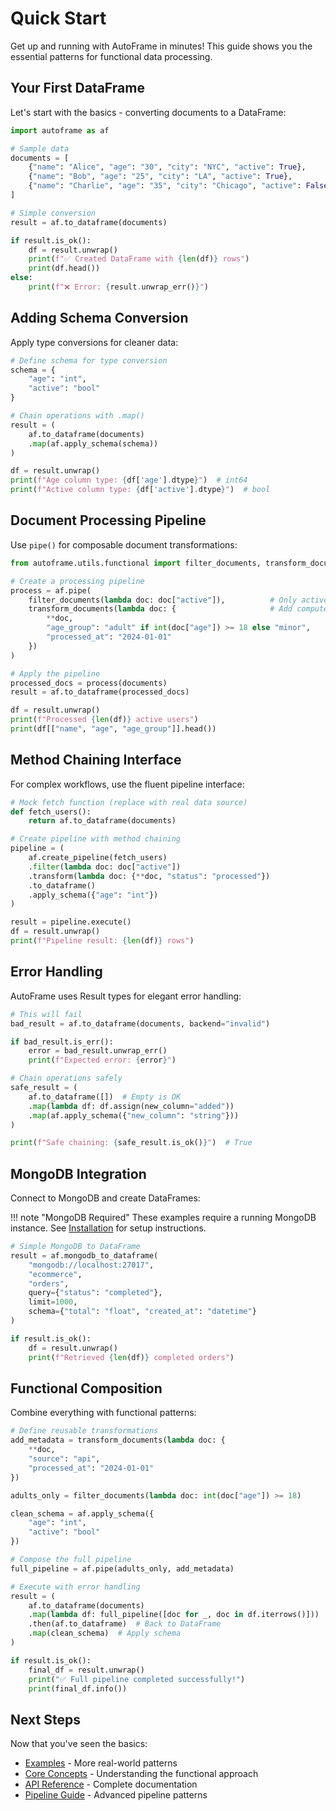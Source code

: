 # Quick Start

Get up and running with AutoFrame in minutes! This guide shows you the essential patterns for functional data processing.

## Your First DataFrame

Let's start with the basics - converting documents to a DataFrame:

```python
import autoframe as af

# Sample data
documents = [
    {"name": "Alice", "age": "30", "city": "NYC", "active": True},
    {"name": "Bob", "age": "25", "city": "LA", "active": True}, 
    {"name": "Charlie", "age": "35", "city": "Chicago", "active": False}
]

# Simple conversion
result = af.to_dataframe(documents)

if result.is_ok():
    df = result.unwrap()
    print(f"✅ Created DataFrame with {len(df)} rows")
    print(df.head())
else:
    print(f"❌ Error: {result.unwrap_err()}")
```

## Adding Schema Conversion

Apply type conversions for cleaner data:

```python
# Define schema for type conversion
schema = {
    "age": "int",
    "active": "bool"
}

# Chain operations with .map()
result = (
    af.to_dataframe(documents)
    .map(af.apply_schema(schema))
)

df = result.unwrap()
print(f"Age column type: {df['age'].dtype}")  # int64
print(f"Active column type: {df['active'].dtype}")  # bool
```

## Document Processing Pipeline

Use `pipe()` for composable document transformations:

```python
from autoframe.utils.functional import filter_documents, transform_documents

# Create a processing pipeline
process = af.pipe(
    filter_documents(lambda doc: doc["active"]),          # Only active users
    transform_documents(lambda doc: {                     # Add computed fields
        **doc, 
        "age_group": "adult" if int(doc["age"]) >= 18 else "minor",
        "processed_at": "2024-01-01"
    })
)

# Apply the pipeline
processed_docs = process(documents)
result = af.to_dataframe(processed_docs)

df = result.unwrap()
print(f"Processed {len(df)} active users")
print(df[["name", "age", "age_group"]].head())
```

## Method Chaining Interface

For complex workflows, use the fluent pipeline interface:

```python
# Mock fetch function (replace with real data source)
def fetch_users():
    return af.to_dataframe(documents)

# Create pipeline with method chaining
pipeline = (
    af.create_pipeline(fetch_users)
    .filter(lambda doc: doc["active"])
    .transform(lambda doc: {**doc, "status": "processed"})
    .to_dataframe()
    .apply_schema({"age": "int"})
)

result = pipeline.execute()
df = result.unwrap()
print(f"Pipeline result: {len(df)} rows")
```

## Error Handling

AutoFrame uses Result types for elegant error handling:

```python
# This will fail
bad_result = af.to_dataframe(documents, backend="invalid")

if bad_result.is_err():
    error = bad_result.unwrap_err()
    print(f"Expected error: {error}")

# Chain operations safely
safe_result = (
    af.to_dataframe([])  # Empty is OK
    .map(lambda df: df.assign(new_column="added"))
    .map(af.apply_schema({"new_column": "string"}))
)

print(f"Safe chaining: {safe_result.is_ok()}")  # True
```

## MongoDB Integration

Connect to MongoDB and create DataFrames:

!!! note "MongoDB Required"
    These examples require a running MongoDB instance. See [Installation](installation.md) for setup instructions.

```python
# Simple MongoDB to DataFrame
result = af.mongodb_to_dataframe(
    "mongodb://localhost:27017",
    "ecommerce", 
    "orders",
    query={"status": "completed"},
    limit=1000,
    schema={"total": "float", "created_at": "datetime"}
)

if result.is_ok():
    df = result.unwrap()
    print(f"Retrieved {len(df)} completed orders")
```

## Functional Composition

Combine everything with functional patterns:

```python
# Define reusable transformations
add_metadata = transform_documents(lambda doc: {
    **doc, 
    "source": "api",
    "processed_at": "2024-01-01"
})

adults_only = filter_documents(lambda doc: int(doc["age"]) >= 18)

clean_schema = af.apply_schema({
    "age": "int",
    "active": "bool"
})

# Compose the full pipeline
full_pipeline = af.pipe(adults_only, add_metadata)

# Execute with error handling
result = (
    af.to_dataframe(documents)
    .map(lambda df: full_pipeline([doc for _, doc in df.iterrows()]))  # Apply to docs
    .then(af.to_dataframe)  # Back to DataFrame
    .map(clean_schema)  # Apply schema
)

if result.is_ok():
    final_df = result.unwrap()
    print("✅ Full pipeline completed successfully!")
    print(final_df.info())
```

## Next Steps

Now that you've seen the basics:

- [Examples](examples.md) - More real-world patterns
- [Core Concepts](concepts.md) - Understanding the functional approach  
- [API Reference](api/index.md) - Complete documentation
- [Pipeline Guide](pipeline.md) - Advanced pipeline patterns